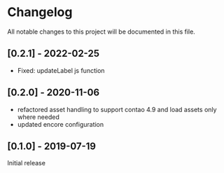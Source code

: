 # Changelog
All notable changes to this project will be documented in this file.

## [0.2.1] - 2022-02-25

- Fixed: updateLabel js function

## [0.2.0] - 2020-11-06
- refactored asset handling to support contao 4.9 and load assets only where needed
- updated encore configuration

## [0.1.0] - 2019-07-19

Initial release
